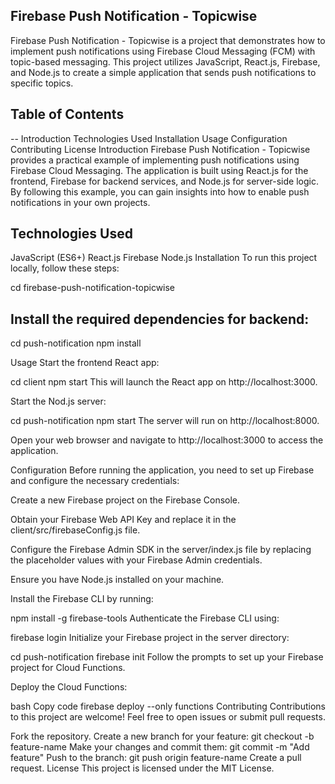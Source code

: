 ## Firebase Push Notification - Topicwise

Firebase Push Notification - Topicwise is a project that demonstrates how to implement push notifications using Firebase Cloud Messaging (FCM) with topic-based messaging. This project utilizes JavaScript, React.js, Firebase, and Node.js to create a simple application that sends push notifications to specific topics.

## Table of Contents
-- Introduction
Technologies Used
Installation
Usage
Configuration
Contributing
License
Introduction
Firebase Push Notification - Topicwise provides a practical example of implementing push notifications using Firebase Cloud Messaging. The application is built using React.js for the frontend, Firebase for backend services, and Node.js for server-side logic. By following this example, you can gain insights into how to enable push notifications in your own projects.

## Technologies Used
JavaScript (ES6+)
React.js
Firebase
Node.js
Installation
To run this project locally, follow these steps:



 


cd firebase-push-notification-topicwise
## Install the required dependencies for backend:


cd push-notification
npm install

Usage
Start the frontend React app:

cd client
npm start
This will launch the React app on http://localhost:3000.

Start the Nod.js server:


cd push-notification
npm start
The server will run on http://localhost:8000.

Open your web browser and navigate to http://localhost:3000 to access the application.

Configuration
Before running the application, you need to set up Firebase and configure the necessary credentials:

Create a new Firebase project on the Firebase Console.

Obtain your Firebase Web API Key and replace it in the client/src/firebaseConfig.js file.

Configure the Firebase Admin SDK in the server/index.js file by replacing the placeholder values with your Firebase Admin credentials.

Ensure you have Node.js installed on your machine.

Install the Firebase CLI by running:


npm install -g firebase-tools
Authenticate the Firebase CLI using:


firebase login
Initialize your Firebase project in the server directory:

cd push-notification
firebase init
Follow the prompts to set up your Firebase project for Cloud Functions.

Deploy the Cloud Functions:

bash
Copy code
firebase deploy --only functions
Contributing
Contributions to this project are welcome! Feel free to open issues or submit pull requests.

Fork the repository.
Create a new branch for your feature: git checkout -b feature-name
Make your changes and commit them: git commit -m "Add feature"
Push to the branch: git push origin feature-name
Create a pull request.
License
This project is licensed under the MIT License.

